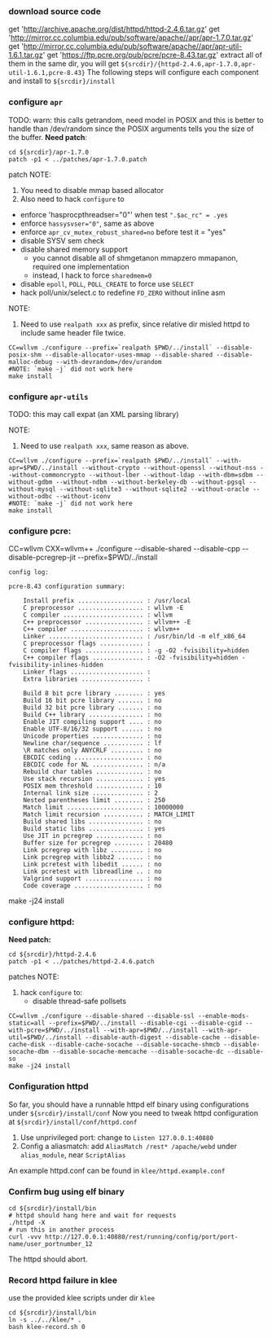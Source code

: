 ### download source code
get 'http://archive.apache.org/dist/httpd/httpd-2.4.6.tar.gz'
get 'http://mirror.cc.columbia.edu/pub/software/apache//apr/apr-1.7.0.tar.gz'
get 'http://mirror.cc.columbia.edu/pub/software/apache//apr/apr-util-1.6.1.tar.gz'
get 'https://ftp.pcre.org/pub/pcre/pcre-8.43.tar.gz'
extract all of them in the same dir, you will get
  `${srcdir}/{httpd-2.4.6,apr-1.7.0,apr-util-1.6.1,pcre-8.43}`
The following steps will configure each component and install to
  `${srcdir}/install`

### configure `apr`
TODO: warn: this calls getrandom, need model in POSIX and this is better to
handle than /dev/random since the POSIX arguments tells you the size of the
buffer.
**Need patch**:
```
cd ${srcdir}/apr-1.7.0
patch -p1 < ../patches/apr-1.7.0.patch
```
patch NOTE:
1. You need to disable mmap based allocator
2. Also need to hack `configure` to
  - enforce 'hasprocpthreadser="0"' when test `".$ac_rc" = .yes`
  - enforce `hassysvser="0"`, same as above
  - enforce `apr_cv_mutex_robust_shared=no` before test it = "yes"
  - disable SYSV sem check
  - disable shared memory support
    - you cannot disable all of shmgetanon mmapzero mmapanon, required one implementation
    - instead, I hack to force `sharedmem=0`
  - disable `epoll`, `POLL`, `POLL_CREATE` to force use `SELECT`
  - hack poll/unix/select.c to redefine `FD_ZERO` without inline asm

NOTE:
1. Need to use `realpath xxx` as prefix, since relative dir misled httpd to
   include same header file twice.
```
CC=wllvm ./configure --prefix=`realpath $PWD/../install` --disable-posix-shm --disable-allocator-uses-mmap --disable-shared --disable-malloc-debug --with-devrandom=/dev/urandom
#NOTE: `make -j` did not work here
make install
```

### configure `apr-utils`
TODO: this may call expat (an XML parsing library)

NOTE:
1. Need to use `realpath xxx`, same reason as above.
```
CC=wllvm ./configure --prefix=`realpath $PWD/../install` --with-apr=$PWD/../install --without-crypto --without-openssl --without-nss --without-commoncrypto --without-lber --without-ldap --with-dbm=sdbm --without-gdbm --without-ndbm --without-berkeley-db --without-pgsql --without-mysql --without-sqlite3 --without-sqlite2 --without-oracle --without-odbc --without-iconv
#NOTE: `make -j` did not work here
make install
```

### configure pcre:
CC=wllvm CXX=wllvm++ ./configure --disable-shared --disable-cpp --disable-pcregrep-jit --prefix=$PWD/../install
```
config log:

pcre-8.43 configuration summary:

    Install prefix .................. : /usr/local
    C preprocessor .................. : wllvm -E
    C compiler ...................... : wllvm
    C++ preprocessor ................ : wllvm++ -E
    C++ compiler .................... : wllvm++
    Linker .......................... : /usr/bin/ld -m elf_x86_64
    C preprocessor flags ............ :
    C compiler flags ................ : -g -O2 -fvisibility=hidden
    C++ compiler flags .............. : -O2 -fvisibility=hidden -fvisibility-inlines-hidden
    Linker flags .................... :
    Extra libraries ................. :

    Build 8 bit pcre library ........ : yes
    Build 16 bit pcre library ....... : no
    Build 32 bit pcre library ....... : no
    Build C++ library ............... : no
    Enable JIT compiling support .... : no
    Enable UTF-8/16/32 support ...... : no
    Unicode properties .............. : no
    Newline char/sequence ........... : lf
    \R matches only ANYCRLF ......... : no
    EBCDIC coding ................... : no
    EBCDIC code for NL .............. : n/a
    Rebuild char tables ............. : no
    Use stack recursion ............. : yes
    POSIX mem threshold ............. : 10
    Internal link size .............. : 2
    Nested parentheses limit ........ : 250
    Match limit ..................... : 10000000
    Match limit recursion ........... : MATCH_LIMIT
    Build shared libs ............... : no
    Build static libs ............... : yes
    Use JIT in pcregrep ............. : no
    Buffer size for pcregrep ........ : 20480
    Link pcregrep with libz ......... : no
    Link pcregrep with libbz2 ....... : no
    Link pcretest with libedit ...... : no
    Link pcretest with libreadline .. : no
    Valgrind support ................ : no
    Code coverage ................... : no
```
make -j24 install


### configure httpd:
**Need patch:**
```
cd ${srcdir}/httpd-2.4.6
patch -p1 < ../patches/httpd-2.4.6.patch
```
patches NOTE:
1. hack `configure` to:
    - disable thread-safe pollsets
```
CC=wllvm ./configure --disable-shared --disable-ssl --enable-mods-static=all --prefix=$PWD/../install --disable-cgi --disable-cgid --with-pcre=$PWD/../install --with-apr=$PWD/../install --with-apr-util=$PWD/../install --disable-auth-digest --disable-cache --disable-cache-disk --disable-cache-socache --disable-socache-shmcb --disable-socache-dbm --disable-socache-memcache --disable-socache-dc --disable-so
make -j24 install
```


### Configuration httpd
So far, you should have a runnable httpd elf binary using configurations under
`${srcdir}/install/conf`
Now you need to tweak httpd configuration at `${srcdir}/install/conf/httpd.conf`
1. Use unprivileged port: change to `Listen 127.0.0.1:40880`
2. Config a aliasmatch: add `AliasMatch /rest* /apache/webd` under
   `alias_module`, near `ScriptAlias`

An example httpd.conf can be found in `klee/httpd.example.conf`

### Confirm bug using elf binary
```
cd ${srcdir}/install/bin
# httpd should hang here and wait for requests
./httpd -X
# run this in another process
curl -vvv http://127.0.0.1:40880/rest/running/config/port/port-name/user_portnumber_12
```
The httpd should abort.

### Record httpd failure in klee
use the provided klee scripts under dir `klee`
```
cd ${srcdir}/install/bin
ln -s ../../klee/* .
bash klee-record.sh 0
```
